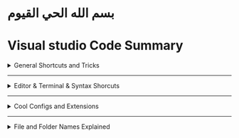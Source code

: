# بسم الله الحي القيوم
# Visual studio Code Summary




<details>
  <summary>General Shortcuts and Tricks</summary>




<details>
  <summary>Tricks</summary>

|Trick|How|Additional info|
|:---|:---|:---:|
|Search by Category | ![](img/1.png)
Adding a snipet of code| `google it hhh bm`|you can add a snipet of code and assign a keyword to it so everytime you write that keyword you get VSC suggesting to complete the rest of code for you
You can rename files and imported modules and it will be updated automatically wherever it was mentioned
ScreenCast Mode| it's good for tutorials and you can turn it on from the command pallete<br> ![](img/8.png)
`Publish to github`...You can create repos on github without opening the website and push your project live with one press in VS code..|just open the command pallete and look for `Publish to github`
open folder from the Terminal rather from the file menu|`Code folder_name`
----
</details>













<details>
  <summary>Shortcuts</summary>

|Commands|Keyboard Shortcut|additional info
|:--|:--|:--:|
Command palette|`Ctrl+Shift+P` or alternativly `view` > `Command palette`|shows all commands
go to file|`Ctrl + P`
BreadCrumbs|`Ctrl + Shift + .` and `Ctrl + shift+ ;`|![](img/2.png)
Move between Tabs or "editors" as VS code calls them|`Ctrl + PgUP/PgDn` or <code>alt + &larr;</code>To go Backward and <code>alt + &rarr; </code> To go Forward also you can use `alt + 1` to `alt + 9` if you have 9 tabs open|
Move between split windows or "groups" as VS code calls them|`Ctrl+ alt + 1` to `Ctrl + alt + 9`|
split current tab to the right |<code>Ctrl + alt + &rarr; </code> and to get it back <code>Ctrl+ alt + &larr;</code>
split a duplicate of current tab to the right|`Ctrl + \`
Side bar Toggle|`Ctrl + B`
Terminal Toggle|<code>Ctrl + &grave;</code>

----
</details>



----
</details>











---------------------------------------------------------------------






















<details>
  <summary>Editor & Terminal  & Syntax Shorcuts</summary>







<details>
  <summary>Editor Shorcuts</summary>

|Commands|Keyboard Shortcut|additional info
|:--|:--|:--:|
`Ctrl + /` |comment a line or multible linees in any language
`alt + click` |add another cursor anywhere
<code>Ctrl + alt + &uarr;</code> |add another cursor above
<code>Ctrl + alt + &darr;</code> |add another cursor Below
<code>shift + alt + i</code> |add another cursor at the end of lines
<code>alt + &uarr;</code> |**move the line UP or multible lines up**
<code>alt + &darr;</code> |move the line Down or multible lines down
<code>alt + &darr;</code> |**Doublicate a line UP or multible lines up**
<code>alt + &uarr;</code> |Doublicate a line Down or multible lines down
|`tab`|move the cursor in the body of the snippet|<details><summary>additional info</summary>after VS Code complete your code and write a snippet for you<br> ![](img/3.png) ![](img/4.png)<br>, you can move the cursor through some positions in the snippet by pressing `tab` <br>![](img/5.png)<br>.. keep pressing tab and it will move the curser to another place in the snippet identified in the snippet json file and you can edit it so every time you press `tab` it move the cusor wherever you like in the snippet</details>
<code>shift + alt + &rarr;</code> |**Expand Selection**|
`Ctrl + D` or <code>shift + alt + &rarr;</code> |**Select the current word that the curser is on**|
<code>shift + alt + &rarr;</code> Two times |Select the current line that the curser is on|
<code>shift + alt + &rarr;</code>  Three times |Select the current Block of code that the curser is on|
<code>shift + alt + &rarr;</code>  four times |Select from this line till the end of file|
`Ctrl + D` |**Select the next match of current selection**|
`Ctrl + Shift + L`|**Select All matches of current selection**|also selects all matches of Findmatch
hit `Ctrl + Enter` or click the change all button |To change all matches of a findmatch|
 `Escape` |Deselect(Clear selection) and close the Find window | would also work and clear section in the Terminal window
`Ctrl + G` and type 60 or alternativly `Ctrl + P` then `:60` |Go to line 60|
`Ctrl + U` |**Go to Last Cursor Position**|
`PgUp`/`PgDn` |Go 30 Lines Back or next|
`Ctrl + Shift \` |Go To Brackets|
`F12` |Go To Defention|
`Ctrl + F12` |Go To implementation|
`Alt + F8` |Go To Next Problem (Error,Warn..etc)|
`F8` |Go To Next Problem in all files(Error,Warn..etc)|
`F4` |Go To Next reference|
`shift + F4` |Go To last reference|
`F7` |Go To Next Sympol Highlight|
`shift + F4` |Go To References|
 <code>alt + &uarr;</code> and <code>alt + &darr;</code> |Scroll up and down like the mouse |
`Ctrl + shift + [`   `Ctrl + shift + ]` |Fold and unfold Code blocks|
`Ctrl + K Ctrl + 0` |Fold All|
`Ctrl + K Ctrl + j` |unFold All|
`Ctrl + K Ctrl + /` |Fold all Comment blocks|
`Ctrl + K Ctrl + 1/2/3..7` |Fold Lvl 1 to 7|
`Shift + alt + F` |Format File|
`Ctrl + K Ctrl + F` |Format Selection|
`Ctrl + Shift + K`|Remove current line
`F2`|Rename in the whole document alternativlly would be find and change all
`Ctrl + Space`|Shows available snippets to insert

----
</details>










<details>
  <summary>Bash Terminal Shortcuts</summary>

|Command|Shortcut|Additional info|
|:---|:---|:---:|
Terminal Toggle|<code>Ctrl + &grave;</code>
New Terminal|<code>Ctrl + Shift +&grave;</code>
Kill Active Terminal|`Ctrl + K` <code>Ctrl +&grave;</code>| Needs To be Assigned first as there's no such shortcut by default
To move the Cursor of the mouse| `alt + click`|should be specified from the settings
Copy text|` Ctrl + shift + C` or `Ctrl + insert`
Paste text|`Ctrl + shift + V` or `insert` or `shift + insert`


----
</details>










<details>
  <summary>HTML ShortCuts</summary>

|Shortcut|Command|Additional info|
|:---|:---|:---:|
`! + Enter`| you know it
`d + choose div from th list and hit Enter`| all you need to do is to write the frst one or two letters and Vs code will gnerate the opening and closing tags for you
`Ctrl + Enter`| Goes to next line
`div#id` **and** hit enter| Emmet
`div.class`| Emmet
`h1>span`| Emmet
`p>span+div`| Emmet
`ul>li*8`| Emmet



----
</details>






<details>
  <summary>Python ShortCuts</summary>

|Shortcut|Command|Additional info|
|:---|:---|:---:|
`shift + Enter`|Run Selection or current line in a terminal|
select all + `Shift + Enter`| Run the document or you can assign your own keyword to it as it doesn't come with a keyward I assigned `Ctrl + K Ctr+ Enter` For it
`#%%`|insert `#%%` anywhere to make a code cell that can be run and debuged
`Ctrl + Shift + P` (Command pallete) and search for creting a new `Jupyter notebook`|Jupyter notebook
Select a function and right click then choose extract method or look for it in the command pallete| How to extract a function or a method


----
</details>






----
</details>














---------------------------------------------------------------------

<details>
  <summary>Cool Configs and Extensions</summary>



<details>
  <summary>Cool Configuerations</summary>

|config|additional info|
|:---|:---|
cursor blinking animation|set the cursor blinking animation to expanding instead of blinking from the Settings `Ctrl + ,`
Hide everything in the side bar but the file explorer|in the side bar (`ctrl + B` To Show) in the explorer window(`ctrl + shift+ E` To Show) Hide everything but the file explorer open Editor section and the time line and the outline and everything but your explorer folders
icon theme|don't stick with the default VS icon themes insted download your preferable icon theme and color theme and change to it from `Files` > `preferences` > themes
git bash shell instead of windows cmd|change the default terminal from settings ` Ctrl + ,` to the git bash shell instead of windows cmd or windows power shell
default Cwd (currend directory) to the termianl|set a default path to the termianl to open to instead of writing (cd ./path/some_dir) everytime
the terminal right click behaviour|set the terminal right click behaviour to Default instead of paste
|Delay the function defention pop ups|Delay the pop ups that appears once you hover on or select a function.. you can do that from settings > search for Hover and delay and make it 700ms
Trim Final newlines|When you save a file and last fewlines are just empty and maybe there's random spaces at the end of several lines and you want to getrid of that on saving files.. you can do that from the settings by checking the `Trim Final newlines` and `Trim trailing WhiteSpaces`
Fira Code Font|Replace the Default Font with [Fira Code Font](https://github.com/tonsky/FiraCode) -- To install it go to the settings -- in the font family type in `Fira Code,` at the beggining or type `Fira Code` and delete everything else -- **Tick the check box "Enables/Disables font ligatures" under "Font Ligatures" to enable the special ligatures.** if you can't see this option change it from the json file from null to true just search for the "Font Ligatures"
cascadia code Font|Like the previous but i prefere this over fira tbh
Mouse Wheel Zoom|Tick the check box "Mouse Wheel Zoom" That let you zoom while holding `Ctrl` you can also reset the font zoom by `ctrl + numpad0` but this needs to be assigned as a shortcut as it doesn't come with VS code
End with a newline|Tick the check box "End with a newline" to create a newline at the end of each file

------
</details>




<details>
  <summary>Cool Extensions</summary>



|Extension|additional info|
|:---|:---|
auto rename tag| if you renamed an opening tag and want the closing tag to be renamd automatically there's extensions for that called `auto rename tag`
Polacode extension or Codesnap as an alternative|it produces Code screenshots of a code selection
the Cdnjs extension|insert libraries (google it)
Prettier or Beautify|Beautify has less languages support but it support "Format Selection" so i have both
Bracket Pair Colorizer 2 or Highlight Matching Tag|highleight currnt block from it's name
Log File Highlighter|
**EsLint**| very important formatter for js but you have to do somestuff after installing it google it or read docs (those things are to install globally or locally and create a configuration)
Bookmarks|Mark lines and jump to them
Select By| modify the selection based on Regular Expressions<br>Select By Paste Clipboard: Replace selection with clipboard content<br>Select By Line Number: Place cursor based on line number, uses boolean expression<br>Select By Remove Cursor: Remove one of the multi cursors<br>Move By: move the cursor based on Regular Expressions or a Calculation
Regex Snippets|Easily Insert Popular Regex Codes Without Memorising Anything!
Regex Previewer|Regex matches previewer for JavaScript, TypeScript, PHP and Haxe in Visual Studio Code.
Regexp Explain|explain regex in vscode
npm Intellisense|Visual Studio Code plugin that autocompletes npm modules in import statements
JavaScript (ES6) code snippets|js snippets and move betweeen them with Tabs as we mentioned earlier
Better Comments|Improve your code commenting by annotating with alert, informational, TODOs, and more!
Quokka.js|JavaScript and TypeScript playground in your editor.
Live Server|updates Html previews constantly without having to reload the page
CSS Peek|shows you inline css definitions
Debugger for Chrome| Best debuger for js
import Cost|Display import/require package size in the editor
ES7 React/Redux/GraphQL/React-Native snippets| react snippits
Vetur|Vue formatting and emmets and snippets
Vuln Cost - Security Scanner|Security Scanner to find and fix vulnerabilities in JavaScript and TypeScript.
PHP Intelephense |PHP snippets and formatting
PHP DocBlocker|A simple, dependency free PHP specific DocBlocking package
Cobalt2 Theme Official| is very good for a day time coding along with the default vsc dark theme and night owl and viow and material theme and drakula and tokyo night
Material theme occean high Contrast|for me is the best for a night coding with no competetors or maybe the night owl and also default dark might work
GitLens — Git supercharged|a ton of git features


----
</details>
</details>
</details>


--------------------------------------------------------


<details>
  <summary>File and Folder Names Explained</summary>

File Name|what about it
:--|:--|
package.json|&oast; the settings file used by npm (node Package manager) to configure or set-up the project <br>&oast;  It usually comes with a folder named `node_modules` that contains all dependencies <br><details><summary> and a dependency means</summary> that when a piece of software relies on another one, a dependecy is that other one..(for eg. the extension "pretier" can be installed either globally for the Vs code or locally to be used in only one project by running the command ` npm install prettier -D --save-exact ` then it will be installed onlly in the project directory inside a `node_modile` folder </details>---------------------------------------<br><details><summary> But How We Can create a Package.json file??<br></summary> you can write in the terminal `npm init` this will ask you a series of question or you can type `npm init --y` and it'll create one with the defaults <br></details>
.VScode (Folder)|Contatins a "settings.json" file that have configs that VS code will use only for this project


</details>
